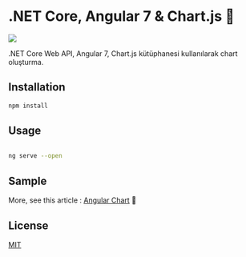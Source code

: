 # .NET Core, Angular 7 & Chart.js 🤘

![](https://cdn-images-1.medium.com/max/1600/1*N4melBe0tsA35pUnzczFKA.png)

.NET Core Web API, Angular 7, Chart.js kütüphanesi kullanılarak chart oluşturma.

## Installation


```bash
npm install
```

## Usage

```bash

ng serve --open

```
## Sample


More, see this article : [Angular Chart] 📜 


## License
[MIT](https://choosealicense.com/licenses/mit/)



[Angular Chart]: <https://medium.com/@onur.uzunn/angular-ile-chart-js-k%C3%BCt%C3%BCphanesi-kullanarak-grafik-olu%C5%9Fturmak-16d79a42fe4c>
